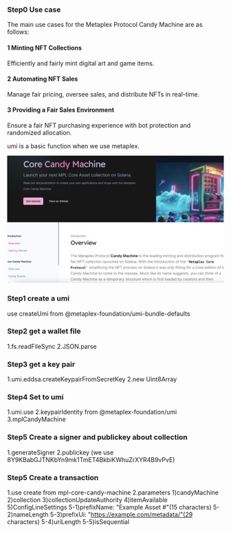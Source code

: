 ### Step0 Use case

The main use cases for the Metaplex Protocol Candy Machine are as follows:

#### 1 Minting NFT Collections

Efficiently and fairly mint digital art and game items.

#### 2 Automating NFT Sales

Manage fair pricing, oversee sales, and distribute NFTs in real-time.

#### 3 Providing a Fair Sales Environment

Ensure a fair NFT purchasing experience with bot protection and randomized allocation.

umi is a basic function when we use metaplex.

![](./official.png)

### Step1 create a umi

use createUmi from @metaplex-foundation/umi-bundle-defaults

### Step2 get a wallet file

1.fs.readFileSync
2.JSON.parse

### Step3 get a key pair

1.umi.eddsa.createKeypairFromSecretKey
2.new Uint8Array

### Step4 Set to umi

1.umi.use
2.keypairIdentity from @metaplex-foundation/umi
3.mplCandyMachine

### Step5 Create a signer and publickey about collection

1.generateSigner
2.publickey (we use 8Y9KBabGJTNKbYn9mk1TmET4BkbiKWhuZrXYR4B9vPvE)

### Step5 Create a transaction

1.use create from mpl-core-candy-machine
2.parameters
1)candyMachine
2)collection
3)collectionUpdateAuthority
4)itemAvailable
5)ConfigLineSettings
5-1)prefixName: "Example Asset #"(15 characters)
5-2)nameLength
5-3)prefixUi: "https://example.com/metadata/"(29 characters)
5-4)uriLength
5-5)isSequential
